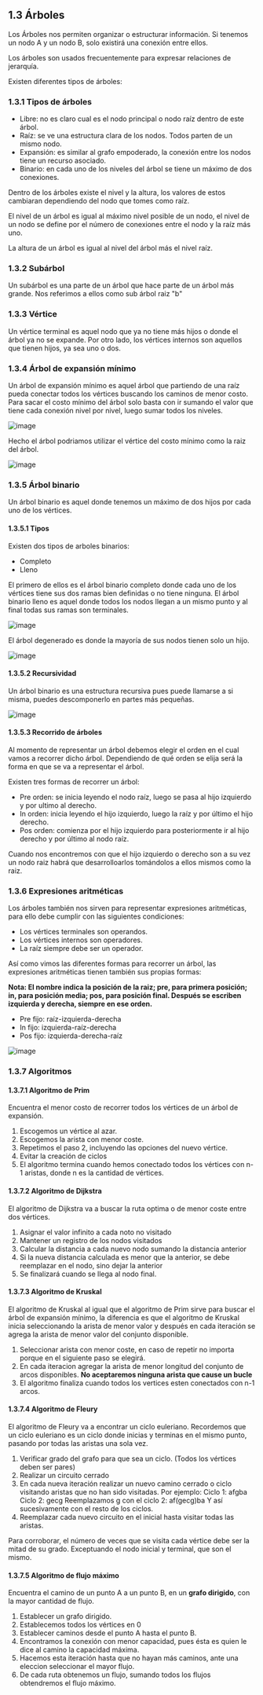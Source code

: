 ## 1.3 Árboles

Los Árboles nos permiten organizar o estructurar información. Si tenemos
un nodo A y un nodo B, solo existirá una conexión entre ellos.

Los árboles son usados frecuentemente para expresar relaciones de
jerarquía.

Existen diferentes tipos de árboles:

### 1.3.1 Tipos de árboles

-   Libre: no es claro cual es el nodo principal o nodo raíz dentro de
    este árbol.
-   Raíz: se ve una estructura clara de los nodos. Todos parten de un
    mismo nodo.
-   Expansión: es similar al grafo empoderado, la conexión entre los
    nodos tiene un recurso asociado.
-   Binario: en cada uno de los niveles del árbol se tiene un máximo de
    dos conexiones.

Dentro de los árboles existe el nivel y la altura, los valores de estos
cambiaran dependiendo del nodo que tomes como raíz.

El nivel de un árbol es igual al máximo nivel posible de un nodo, el
nivel de un nodo se define por el número de conexiones entre el nodo y
la raíz más uno.

La altura de un árbol es igual al nivel del árbol más el nivel raíz.

### 1.3.2 Subárbol

Un subárbol es una parte de un árbol que hace parte de un árbol más
grande. Nos referimos a ellos como sub árbol raiz "b"

### 1.3.3 Vértice

Un vértice terminal es aquel nodo que ya no tiene más hijos o donde el
árbol ya no se expande. Por otro lado, los vértices internos son
aquellos que tienen hijos, ya sea uno o dos.

### 1.3.4 Árbol de expansión mínimo

Un árbol de expansión mínimo es aquel árbol que partiendo de una raíz
pueda conectar todos los vértices buscando los caminos de menor costo.
Para sacar el costo mínimo del árbol solo basta con ir sumando el valor
que tiene cada conexión nivel por nivel, luego sumar todos los niveles.

![image](Notes/MatematicasDiscretas/img/arbol_expansion_minima.png)

Hecho el árbol podriamos utilizar el vértice del costo mínimo como la
raiz del árbol.

![image](Notes/MatematicasDiscretas/img/arbol_expansion_minima_raiz_g.png)

### 1.3.5 Árbol binario

Un árbol binario es aquel donde tenemos un máximo de dos hijos por cada
uno de los vértices.

#### 1.3.5.1 Tipos

Existen dos tipos de arboles binarios:

-   Completo
-   Lleno

El primero de ellos es el árbol binario completo donde cada uno de los
vértices tiene sus dos ramas bien definidas o no tiene ninguna. El árbol
binario lleno es aquel donde todos los nodos llegan a un mismo punto y
al final todas sus ramas son terminales.

![image](Notes/MatematicasDiscretas/img/arbol_binario_tipos.png)

El árbol degenerado es donde la mayoría de sus nodos tienen solo un
hijo.

![image](Notes/MatematicasDiscretas/img/arbol_binario_degenerado.png)

#### 1.3.5.2 Recursividad

Un árbol binario es una estructura recursiva pues puede llamarse a si
misma, puedes descomponerlo en partes más pequeñas.

![image](Notes/MatematicasDiscretas/img/arbol_binario_recursivo.png)

#### 1.3.5.3 Recorrido de árboles

Al momento de representar un árbol debemos elegir el orden en el cual
vamos a recorrer dicho árbol. Dependiendo de qué orden se elija será la
forma en que se va a representar el árbol.

Existen tres formas de recorrer un árbol:

-   Pre orden: se inicia leyendo el nodo raíz, luego se pasa al hijo
    izquierdo y por ultimo al derecho.
-   In orden: inicia leyendo el hijo izquierdo, luego la raíz y por
    último el hijo derecho.
-   Pos orden: comienza por el hijo izquierdo para posteriormente ir al
    hijo derecho y por último al nodo raíz.

Cuando nos encontremos con que el hijo izquierdo o derecho son a su vez
un nodo raiz habrá que desarrolloarlos tomándolos a ellos mismos como la
raiz.

### 1.3.6 Expresiones aritméticas

Los árboles también nos sirven para representar expresiones aritméticas,
para ello debe cumplir con las siguientes condiciones:

-   Los vértices terminales son operandos.
-   Los vértices internos son operadores.
-   La raíz siempre debe ser un operador.

Así como vimos las diferentes formas para recorrer un árbol, las
expresiones aritméticas tienen también sus propias formas:

**Nota: El nombre indica la posición de la raiz; pre, para primera
posición; in, para posición media; pos, para posición final. Después se
escriben izquierda y derecha, siempre en ese orden.**

-   Pre fijo: raíz-izquierda-derecha
-   In fijo: izquierda-raíz-derecha
-   Pos fijo: izquierda-derecha-raíz

![image](Notes/MatematicasDiscretas/img/arbol_operaciones_aritmeticas.jpg)

### 1.3.7 Algoritmos

#### 1.3.7.1 Algoritmo de Prim

Encuentra el menor costo de recorrer todos los vértices de un árbol de
expansión.

1.  Escogemos un vértice al azar.
2.  Escogemos la arista con menor coste.
3.  Repetimos el paso 2, incluyendo las opciones del nuevo vértice.
4.  Evitar la creación de ciclos
5.  El algoritmo termina cuando hemos conectado todos los vértices con
    n-1 aristas, donde n es la cantidad de vértices.

#### 1.3.7.2 Algoritmo de Dijkstra

El algoritmo de Dijkstra va a buscar la ruta optima o de menor coste
entre dos vértices.

1.  Asignar el valor infinito a cada noto no visitado
2.  Mantener un registro de los nodos visitados
3.  Calcular la distancia a cada nuevo nodo sumando la distancia
    anterior
4.  Si la nueva distancia calculada es menor que la anterior, se debe
    reemplazar en el nodo, sino dejar la anterior
5.  Se finalizará cuando se llega al nodo final.

#### 1.3.7.3 Algoritmo de Kruskal

El algoritmo de Kruskal al igual que el algoritmo de Prim sirve para
buscar el árbol de expansión mínimo, la diferencia es que el algoritmo
de Kruskal inicia seleccionando la arista de menor valor y después en
cada iteración se agrega la arista de menor valor del conjunto
disponible.

1.  Seleccionar arista con menor coste, en caso de repetir no importa
    porque en el siguiente paso se elegirá.
2.  En cada iteracion agregar la arista de menor longitud del conjunto
    de arcos disponibles. **No aceptaremos ninguna arista que cause un
    bucle**
3.  El algoritmo finaliza cuando todos los vertices esten conectados con
    n-1 arcos.

#### 1.3.7.4 Algoritmo de Fleury

El algoritmo de Fleury va a encontrar un ciclo euleriano. Recordemos que
un ciclo euleriano es un ciclo donde inicias y terminas en el mismo
punto, pasando por todas las aristas una sola vez.

1.  Verificar grado del grafo para que sea un ciclo. (Todos los vértices
    deben ser pares)
2.  Realizar un circuito cerrado
3.  En cada nueva iteración realizar un nuevo camino cerrado o ciclo
    visitando aristas que no han sido visitadas. Por ejemplo: Ciclo 1:
    afgba Ciclo 2: gecg Reemplazamos g con el ciclo 2: af(gecg)ba Y así
    sucesivamente con el resto de los ciclos.
4.  Reemplazar cada nuevo circuito en el inicial hasta visitar todas las
    aristas.

Para corroborar, el número de veces que se visita cada vértice debe ser
la mitad de su grado. Exceptuando el nodo inicial y terminal, que son el
mismo.

#### 1.3.7.5 Algoritmo de flujo máximo

Encuentra el camino de un punto A a un punto B, en un **grafo
dirigido**, con la mayor cantidad de flujo.

1.  Establecer un grafo dirigido.
2.  Establecemos todos los vértices en 0
3.  Establecer caminos desde el punto A hasta el punto B.
4.  Encontramos la conexión con menor capacidad, pues ésta es quien le
    dice al camino la capacidad máxima.
5.  Hacemos esta iteración hasta que no hayan más caminos, ante una
    eleccion seleccionar el mayor flujo.
6.  De cada ruta obtenemos un flujo, sumando todos los flujos
    obtendremos el flujo máximo.
